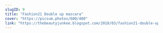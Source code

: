 ```yaml
---
slugID: 9
title: "Fashion21 Double up mascara"
cover: "https://picsum.photos/600/400"
link: "https://thebeautyjunkee.blogspot.com/2018/03/fashion21-double-up-mascara-review.html"
---
```


